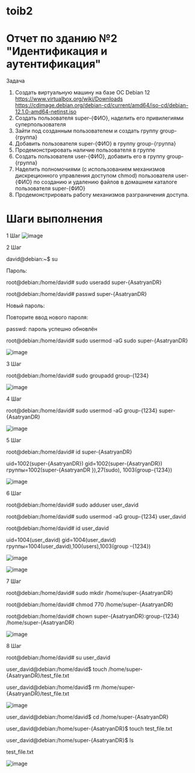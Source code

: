 # toib2
# Отчет по зданию №2 "Идентификация и аутентификация"
Задача 
1. Создать виртуальную машину на базе ОС Debian 12 https://www.virtualbox.org/wiki/Downloads
https://cdimage.debian.org/debian-cd/current/amd64/iso-cd/debian-12.1.0-amd64-netinst.iso
2. Создать пользователя super-{ФИО}, наделить его привилегиями суперпользователя
3. Зайти под созданным пользователем и создать группу group-{группа}
4. Добавить пользователя super-{ФИО} в группу group-{группа}
5. Продемонстрировать наличие пользователя в группе
6. Создать пользователя user-{ФИО}, добавить его в группу group-{группа}
7. Наделить полномочиями (с использованием механизмов дискреционного управления
доступом chmod) пользователя user-{ФИО} по созданию и удалению файлов в домашнем
каталоге пользователя super-{ФИО}
8. Продемонстрировать работу механизмов разграничения доступа.
# Шаги выполнения 
1 Шаг ![image](https://github.com/asatryan173/TOIB2/assets/71139053/bbd358ee-d20d-484d-943b-314fdf69ef94)

2 Шаг

david@debian:~$ su

Пароль: 

root@debian:/home/david# sudo useradd super-{AsatryanDR}

root@debian:/home/david# passwd super-{AsatryanDR}

Новый пароль:

Повторите ввод нового пароля: 

passwd: пароль успешно обновлён

root@debian:/home/david# sudo usermod -aG sudo super-{AsatryanDR}

![image](https://github.com/asatryan173/TOIB2/assets/71139053/2492927f-9e97-4ccf-a9b9-e068ee2a28f2)

3 Шаг

root@debian:/home/david# sudo groupadd group-{1234}

![image](https://github.com/asatryan173/TOIB2/assets/71139053/37f49d43-85ef-41a6-a502-7c5357a5ad3a)

4 Шаг

root@debian:/home/david# sudo usermod -aG group-{1234} super-{AsatryanDR}

![image](https://github.com/asatryan173/TOIB2/assets/71139053/43c5b913-d064-457a-8f4c-475a8c5b1198)

5 Шаг

root@debian:/home/david# id super-{AsatryanDR}

uid=1002(super-{AsatryanDR}) gid=1002(super-{AsatryanDR}) группы=1002(super-{AsatryanDR
}),27(sudo), 1003(group-{1234})

![image](https://github.com/asatryan173/TOIB2/assets/71139053/b0798775-00cf-48c2-a40e-d6ca12163a2d)

6 Шаг

root@debian:/home/david# sudo adduser user_david

root@debian:/home/david# sudo usermod -aG group-{1234} user_david

root@debian:/home/david# id user_david

uid=1004(user_david) gid=1004(user_david) группы=1004(user_david),100(users),1003(group
-{1234})

![image](https://github.com/asatryan173/TOIB2/assets/71139053/b109c18c-a714-4baa-83c2-3978ee915c0f)

![image](https://github.com/asatryan173/TOIB2/assets/71139053/b0d9d7e0-b595-4d76-aee2-5f0c0ef7d915)

7 Шаг

root@debian:/home/david# sudo mkdir /home/super-{AsatryanDR}

root@debian:/home/david# chmod 770 /home/super-{AsatryanDR}

root@debian:/home/david# chown super-{AsatryanDR}:group-{1234} /home/super-{AsatryanDR}

![image](https://github.com/asatryan173/TOIB2/assets/71139053/fc3ba5de-fdc7-46db-984d-56372d906fa3)

8 Шаг

root@debian:/home/david# su user_david

user_david@debian:/home/david$ touch /home/super-{AsatryanDR}/test_file.txt

user_david@debian:/home/david$ rm /home/super-{AsatryanDR}/test_file.txt

![image](https://github.com/asatryan173/TOIB2/assets/71139053/4c75eb4d-e436-4dea-b394-a24a5614d17a)

user_david@debian:/home/david$ cd /home/super-{AsatryanDR}

user_david@debian:/home/super-{AsatryanDR}$ touch test_file.txt

user_david@debian:/home/super-{AsatryanDR}$ ls

test_file.txt

![image](https://github.com/asatryan173/TOIB2/assets/71139053/07967d72-5356-4b87-9888-45af2fc6c89c)
